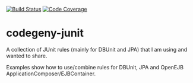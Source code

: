 [![Build Status](https://travis-ci.org/codegeny/codegeny-junit.png)](https://travis-ci.org/codegeny/codegeny-junit)
[![Code Coverage](https://codecov.io/gh/codegeny/codegeny-junit/branch/master/graph/badge.svg)](https://codecov.io/gh/codegeny/codegeny-junit/branch/master)

# codegeny-junit

A collection of JUnit rules (mainly for DBUnit and JPA) that I am using and wanted to share.

Examples show how to use/combine rules for DBUnit, JPA and OpenEJB ApplicationComposer/EJBContainer.
